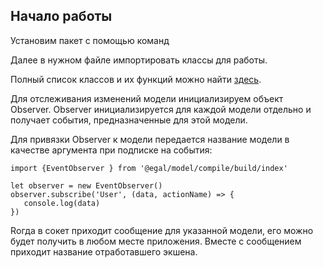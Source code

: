## Начало работы

Установим пакет с помощью команд

<!--  TODO: Восстановить команды -->

Далее в нужном файле импортировать классы для работы.

Полный список классов и их функций можно найти [здесь](/client/classes.md).

Для отслеживания изменений модели инициализируем объект Observer.
Observer инициализируется для каждой модели отдельно и получает события, предназначенные для этой модели.

Для привязки Observer к модели передается название модели в качестве аргумента при подписке на события:
```
import {EventObserver } from '@egal/model/compile/build/index'

let observer = new EventObserver()
observer.subscribe('User', (data, actionName) => {
   console.log(data)
})
```
 Rогда в сокет приходит сообщение для указанной модели, его можно будет получить в любом месте приложения. 
 Вместе с сообщением приходит название отработавшего экшена.

